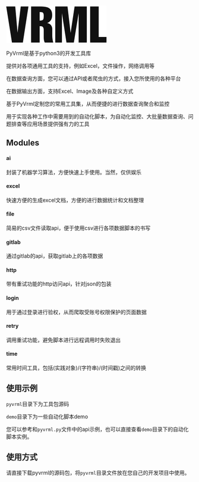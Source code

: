 [![pyvrml-logo](./resource/logo.png)](./README.md)

PyVrml是基于python3的开发工具库

提供对各项通用工具的支持，例如Excel，文件操作，网络调用等

在数据查询方面，您可以通过API或者爬虫的方式，接入您所使用的各种平台

在数据输出方面，支持Excel、Image及各种自定义方式

基于PyVrml定制您的常用工具集，从而便捷的进行数据查询聚合和监控

用于实现各种工作中需要用到的自动化脚本，为自动化监控、大批量数据查询、问题排查等应用场景提供强有力的工具

## Modules
 
#### ai

封装了机器学习算法，方便快速上手使用。当然，仅供娱乐

#### excel

快速方便的生成excel文档，方便的进行数据统计和文档整理

#### file

简易的csv文件读取api，便于使用csv进行各项数据脚本的书写

#### gitlab

通过gitlab的api，获取gitlab上的各项数据

#### http

带有重试功能的http访问api，针对json的包装

#### login

用于通过登录进行验权，从而爬取受账号权限保护的页面数据
 
#### retry

调用重试功能，避免脚本进行远程调用时失败退出

#### time

常用时间工具，包括(实践对象)/(字符串)/(时间戳)之间的转换

## 使用示例

`pyvrml`目录下为工具包源码

`demo`目录下为一些自动化脚本demo

您可以参考和`pyvrml.py`文件中的api示例，也可以直接查看`demo`目录下的自动化脚本实例。

## 使用方式

请直接下载pyvrml的源码包，将`pyvrml`目录文件放在您自己的开发项目中使用。
